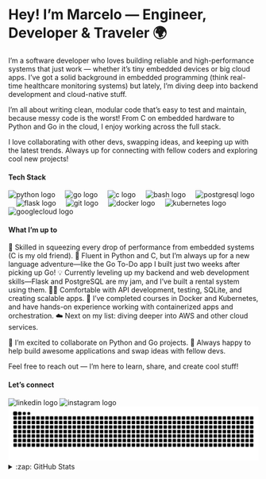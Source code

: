 <h1 align="left">Hey! I’m Marcelo — Engineer, Developer & Traveler 🌍</h1>

I’m a software developer who loves building reliable and high-performance systems that just work — whether it’s tiny embedded devices or big cloud apps. I’ve got a solid background in embedded programming (think real-time healthcare monitoring systems) but lately, I’m diving deep into backend development and cloud-native stuff.

I’m all about writing clean, modular code that’s easy to test and maintain, because messy code is the worst! From C on embedded hardware to Python and Go in the cloud, I enjoy working across the full stack.

I love collaborating with other devs, swapping ideas, and keeping up with the latest trends. Always up for connecting with fellow coders and exploring cool new projects!


#### Tech Stack

<div align="left">
  <img src="https://cdn.jsdelivr.net/gh/devicons/devicon/icons/python/python-original.svg" height="30" alt="python logo"  />
  <img width="12" />
  <img src="https://cdn.jsdelivr.net/gh/devicons/devicon/icons/go/go-original.svg" height="30" alt="go logo"  />
  <img width="12" />
  <img src="https://cdn.jsdelivr.net/gh/devicons/devicon/icons/c/c-original.svg" height="30" alt="c logo"  />
  <img width="12" />
  <img src="https://cdn.simpleicons.org/gnubash/4EAA25" height="30" alt="bash logo"  />
  <img width="12" />
  <img src="https://cdn.jsdelivr.net/gh/devicons/devicon/icons/postgresql/postgresql-original.svg" height="30" alt="postgresql logo"  />
  <img width="12" />
  <img src="https://skillicons.dev/icons?i=flask" height="30" alt="flask logo"  />
  <img width="12" />
  <img src="https://cdn.jsdelivr.net/gh/devicons/devicon/icons/git/git-original.svg" height="30" alt="git logo"  />
  <img width="12" />
  <img src="https://cdn.jsdelivr.net/gh/devicons/devicon/icons/docker/docker-original.svg" height="30" alt="docker logo"  />
  <img width="12" />
  <img src="https://cdn.jsdelivr.net/gh/devicons/devicon/icons/kubernetes/kubernetes-plain.svg" height="30" alt="kubernetes logo"  />
  <img width="12" />
  <img src="https://cdn.jsdelivr.net/gh/devicons/devicon/icons/googlecloud/googlecloud-original.svg" height="30" alt="googlecloud logo"  />
</div>

#### What I’m up to

🔭 Skilled in squeezing every drop of performance from embedded systems (C is my old friend).
🌱 Fluent in Python and C, but I’m always up for a new language adventure—like the Go To-Do app I built just two weeks after picking up Go!
💡 Currently leveling up my backend and web development skills—Flask and PostgreSQL are my jam, and I’ve built a rental system using them.
💪🏼 Comfortable with API development, testing, SQLite, and creating scalable apps.
🚀 I’ve completed courses in Docker and Kubernetes, and have hands-on experience working with containerized apps and orchestration.
☁️ Next on my list: diving deeper into AWS and other cloud services.

👯 I’m excited to collaborate on Python and Go projects.
🤔 Always happy to help build awesome applications and swap ideas with fellow devs.

Feel free to reach out — I’m here to learn, share, and create cool stuff!


#### Let’s connect

<div align="left">
  <img src="https://raw.githubusercontent.com/maurodesouza/profile-readme-generator/master/src/assets/icons/social/linkedin/default.svg" width="42" height="30" alt="linkedin logo"  />
  <img src="https://raw.githubusercontent.com/maurodesouza/profile-readme-generator/master/src/assets/icons/social/instagram/default.svg" width="42" height="30" alt="instagram logo"  />
</div>

<img src="https://raw.githubusercontent.com/mSimon12/mSimon12/output/snake.svg" alt="Snake animation" />

<details>
  <summary>:zap: GitHub Stats</summary>

<div align="center">
  <img src="https://github-readme-stats.vercel.app/api?username=mSimon12&hide_title=false&hide_rank=false&show_icons=true&include_all_commits=true&count_private=true&disable_animations=false&theme=gotham&locale=en&hide_border=false&order=1" height="150" alt="stats graph"  />
  <!-- <img src="https://github-readme-stats.vercel.app/api/top-langs?username=mSimon12&locale=en&hide_title=false&layout=compact&card_width=320&langs_count=5&theme=gotham&hide_border=false&order=2" height="150" alt="languages graph"  /> -->
  <img src="https://github-readme-activity-graph.vercel.app/graph?username=mSimon12&radius=16&theme=gotham&area=true&order=5&hide_title=true&hide_border=true" height="300" alt="activity-graph graph"  />
</div>

<!-- <div align="center">
  <img src="https://visitor-badge.laobi.icu/badge?page_id=mSimon12.mSimon12&right_color=darkcyan"  />
</div> -->
</details>